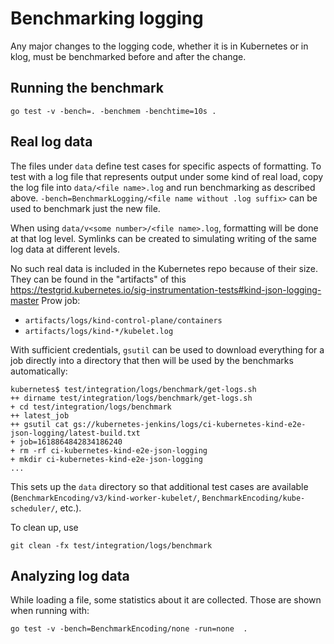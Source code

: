 # Benchmarking logging

Any major changes to the logging code, whether it is in Kubernetes or in klog,
must be benchmarked before and after the change.

## Running the benchmark

```
go test -v -bench=. -benchmem -benchtime=10s .
```

## Real log data

The files under `data` define test cases for specific aspects of formatting. To
test with a log file that represents output under some kind of real load, copy
the log file into `data/<file name>.log` and run benchmarking as described
above.  `-bench=BenchmarkLogging/<file name without .log suffix>` can be used
to benchmark just the new file.

When using `data/v<some number>/<file name>.log`, formatting will be done at
that log level. Symlinks can be created to simulating writing of the same log
data at different levels.

No such real data is included in the Kubernetes repo because of their size.
They can be found in the "artifacts" of this
https://testgrid.kubernetes.io/sig-instrumentation-tests#kind-json-logging-master
Prow job:
- `artifacts/logs/kind-control-plane/containers`
- `artifacts/logs/kind-*/kubelet.log`

With sufficient credentials, `gsutil` can be used to download everything for a job directly
into a directory that then will be used by the benchmarks automatically:

```
kubernetes$ test/integration/logs/benchmark/get-logs.sh
++ dirname test/integration/logs/benchmark/get-logs.sh
+ cd test/integration/logs/benchmark
++ latest_job
++ gsutil cat gs://kubernetes-jenkins/logs/ci-kubernetes-kind-e2e-json-logging/latest-build.txt
+ job=1618864842834186240
+ rm -rf ci-kubernetes-kind-e2e-json-logging
+ mkdir ci-kubernetes-kind-e2e-json-logging
...
```

This sets up the `data` directory so that additional test cases are available
(`BenchmarkEncoding/v3/kind-worker-kubelet/`,
`BenchmarkEncoding/kube-scheduler/`, etc.).


To clean up, use
```
git clean -fx test/integration/logs/benchmark
```

## Analyzing log data

While loading a file, some statistics about it are collected. Those are shown
when running with:

```
go test -v -bench=BenchmarkEncoding/none -run=none  .
```
